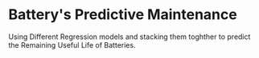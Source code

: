 # Battery's Predictive Maintenance
Using Different Regression models and stacking them toghther to predict the Remaining Useful Life of Batteries.
